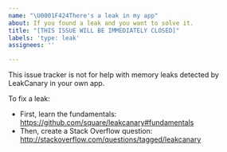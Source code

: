 ```yaml
---
name: "\U0001F424There's a leak in my app"
about: If you found a leak and you want to solve it.
title: "[THIS ISSUE WILL BE IMMEDIATELY CLOSED]"
labels: 'type: leak'
assignees: ''

---
```


This issue tracker is not for help with memory leaks detected by LeakCanary in your own app.

To fix a leak: 

* First, learn the fundamentals: https://github.com/square/leakcanary#fundamentals
* Then, create a Stack Overflow question: http://stackoverflow.com/questions/tagged/leakcanary
